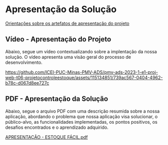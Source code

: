 
# Apresentação da Solução

<a href="../docs/10-Apresentação do Projeto.md">Orientações sobre os artefatos de apresentação do projeto</a>

## Vídeo - Apresentação do Projeto

Abaixo, segue um vídeo contextualizando sobre a implentação da nossa solução. O vídeo apresenta uma visão geral do processo de desenvolvimento.

https://github.com/ICEI-PUC-Minas-PMV-ADS/pmv-ads-2023-1-e1-proj-web-t06-projetocontroleestoque/assets/115134851/739ac567-0404-4962-b78c-d067d8ee727c

## PDF - Apresentação da Solução

Abaixo, segue o arquivo PDF com uma descrição resumida sobre a nossa aplicação, abordando o problema que nossa aplicação visa solucionar, o público-alvo, as funcionalidades implementadas, os pontos positivos, os desafios encontrados e o aprendizado adquirido.

[APRESENTAÇÃO - ESTOQUE FÁCIL.pdf](https://github.com/ICEI-PUC-Minas-PMV-ADS/pmv-ads-2023-1-e1-proj-web-t06-projetocontroleestoque/files/11861148/APRESENTACAO.-.ESTOQUE.FACIL.pdf)
